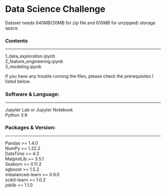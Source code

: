 # Data Science Challenge


Dataset needs 640MB(30MB for zip file and 610MB for unzipped) storage space.

### Contents
-------
1_data_exploration.ipynb
<br>
2_feature_engineering.ipynb
<br>
3_modeling.ipynb

If you have any trouble running the files, please check the prerequisites I listed below.

### Software & Language:
-------
Jupyter Lab or Jupyter Notebook
<br>
Python 3.9

### Packages & Version:
-------
Pandas >= 1.4.0
<br>
NumPy >= 1.22.2
<br>
DateTime >= 4.3
<br>
MatplotLib >= 3.5.1
<br>
Seaborn >= 0.11.2
<br>
xgboost >= 1.5.2
<br>
imbalanced-learn >= 0.9.0
<br>
scikit-learn >= 1.0.2
<br>
joblib >= 1.1.0
<br>









